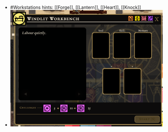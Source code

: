 - #Workstations hints: [[Forge]], [[Lantern]], [[Heart]], [[Knock]]
- ![image.png](../assets/image_1701204294454_0.png)